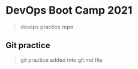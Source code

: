 # DevOps Boot Camp 2021
> devops practice repo

## Git practice
> git practice added into git.md file